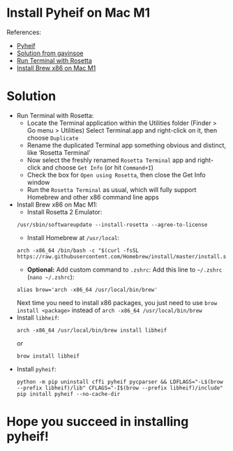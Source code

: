 # Install Pyheif on Mac M1

References:
- [Pyheif](https://github.com/carsales/pyheif)
- [Solution from gavinsoe](https://github.com/carsales/pyheif/issues/41#issuecomment-1035915825)
- [Run Terminal with Rosetta](https://osxdaily.com/2020/11/18/how-run-homebrew-x86-terminal-apple-silicon-mac/)
- [Install Brew x86 on Mac M1](https://stackoverflow.com/a/64997047)

# Solution

- Run Terminal with Rosetta:
  - Locate the Terminal application within the Utilities folder (Finder > Go menu > Utilities)
    Select Terminal.app and right-click on it, then choose `Duplicate`
  - Rename the duplicated Terminal app something obvious and distinct, like ‘Rosetta Terminal’
  - Now select the freshly renamed `Rosetta Terminal` app and right-click and choose `Get Info` (or hit `Command+I`)
  - Check the box for `Open using Rosetta`, then close the Get Info window
  - Run the `Rosetta Terminal` as usual, which will fully support Homebrew and other x86 command line apps
- Install Brew x86 on Mac M1:
  - Install Rosetta 2 Emulator:
  ```shell
  /usr/sbin/softwareupdate --install-rosetta --agree-to-license
  ```
  - Install Homebrew at `/usr/local`:
  ```shell
  arch -x86_64 /bin/bash -c "$(curl -fsSL https://raw.githubusercontent.com/Homebrew/install/master/install.sh)"
  ```
  - **Optional:** Add custom command to `.zshrc`:
  Add this line to `~/.zshrc` (`nano ~/.zshrc`):
  ```
  alias brow='arch -x86_64 /usr/local/bin/brew'
  ```
  Next time you need to install x86 packages, you just need to use `brow install <package>` instead of `arch -x86_64 /usr/local/bin/brew`
- Install `libheif`:
  ```shell
  arch -x86_64 /usr/local/bin/brew install libheif  
  ```
  or
  ```shell
  brow install libheif  
  ```
- Install `pyheif`:
   ```shell
  python -m pip uninstall cffi pyheif pycparser && LDFLAGS="-L$(brow --prefix libheif)/lib" CFLAGS="-I$(brow --prefix libheif)/include" pip install pyheif --no-cache-dir
  ```
   
# Hope you succeed in installing pyheif!
